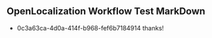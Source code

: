 ## OpenLocalization Workflow Test MarkDown
* 0c3a63ca-4d0a-414f-b968-fef6b7184914 thanks!

<!--HONumber=Aug16_HO1-->


